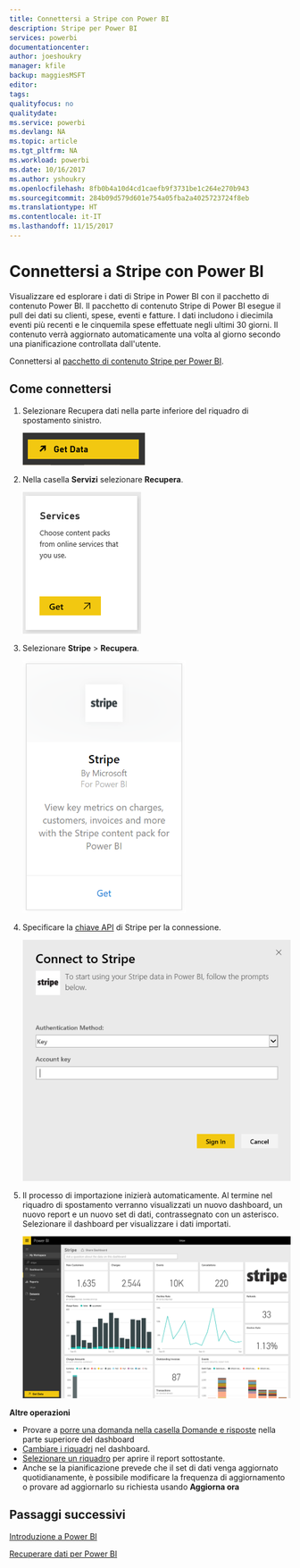 ```yaml
---
title: Connettersi a Stripe con Power BI
description: Stripe per Power BI
services: powerbi
documentationcenter: 
author: joeshoukry
manager: kfile
backup: maggiesMSFT
editor: 
tags: 
qualityfocus: no
qualitydate: 
ms.service: powerbi
ms.devlang: NA
ms.topic: article
ms.tgt_pltfrm: NA
ms.workload: powerbi
ms.date: 10/16/2017
ms.author: yshoukry
ms.openlocfilehash: 8fb0b4a10d4cd1caefb9f3731be1c264e270b943
ms.sourcegitcommit: 284b09d579d601e754a05fba2a4025723724f8eb
ms.translationtype: HT
ms.contentlocale: it-IT
ms.lasthandoff: 11/15/2017
---
```

# <a name="connect-to-stripe-with-power-bi"></a>Connettersi a Stripe con Power BI
Visualizzare ed esplorare i dati di Stripe in Power BI con il pacchetto di contenuto Power BI. Il pacchetto di contenuto Stripe di Power BI esegue il pull dei dati su clienti, spese, eventi e fatture. I dati includono i diecimila eventi più recenti e le cinquemila spese effettuate negli ultimi 30 giorni. Il contenuto verrà aggiornato automaticamente una volta al giorno secondo una pianificazione controllata dall'utente. 

Connettersi al [pacchetto di contenuto Stripe per Power BI](https://app.powerbi.com/getdata/services/stripe).

## <a name="how-to-connect"></a>Come connettersi
1. Selezionare Recupera dati nella parte inferiore del riquadro di spostamento sinistro.  
   
    ![](media/service-connect-to-stripe/getdata.png)
2. Nella casella **Servizi** selezionare **Recupera**.  
   
    ![](media/service-connect-to-stripe/services.png)  
3. Selezionare **Stripe** &gt; **Recupera**.  
   
    ![](media/service-connect-to-stripe/stripe.png)  
4. Specificare la [chiave API](https://dashboard.stripe.com/account/apikeys) di Stripe per la connessione.  
   
    ![](media/service-connect-to-stripe/creds.png)
5. Il processo di importazione inizierà automaticamente. Al termine nel riquadro di spostamento verranno visualizzati un nuovo dashboard, un nuovo report e un nuovo set di dati, contrassegnato con un asterisco. Selezionare il dashboard per visualizzare i dati importati.
   
    ![](media/service-connect-to-stripe/dashboard.png)

**Altre operazioni**

* Provare a [porre una domanda nella casella Domande e risposte](service-q-and-a.md) nella parte superiore del dashboard
* [Cambiare i riquadri](service-dashboard-edit-tile.md) nel dashboard.
* [Selezionare un riquadro](service-dashboard-tiles.md) per aprire il report sottostante.
* Anche se la pianificazione prevede che il set di dati venga aggiornato quotidianamente, è possibile modificare la frequenza di aggiornamento o provare ad aggiornarlo su richiesta usando **Aggiorna ora**

## <a name="next-steps"></a>Passaggi successivi
[Introduzione a Power BI](service-get-started.md)

[Recuperare dati per Power BI](service-get-data.md)

